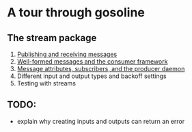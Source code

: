 # A tour through gosoline

## The stream package

1. [Publishing and receiving messages](./01_stream_publishing_and_receiving_messages/index.md)
2. [Well-formed messages and the consumer framework](./02_stream_well_formed_messages_and_the_consumer_framework/index.md)
3. [Message attributes, subscribers, and the producer daemon](./03_stream_message_attributes_subscribers_and_the_producer_daemon/index.md)
4. Different input and output types and backoff settings
5. Testing with streams

## TODO:
 - explain why creating inputs and outputs can return an error
